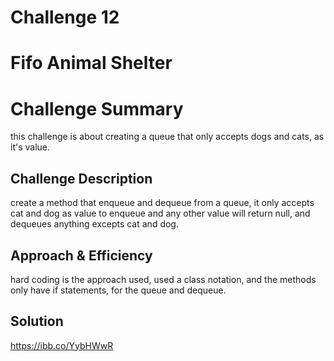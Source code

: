 # Challenge 12

# Fifo Animal Shelter

# Challenge Summary
this challenge is about creating a queue that only accepts dogs and cats, as it's value.

## Challenge Description
create a method that enqueue and dequeue from a queue, it only accepts cat and dog as value to enqueue and any other value will return null, and dequeues anything excepts cat and dog.

## Approach & Efficiency
hard coding is the approach used, used a class notation, and the methods only have if statements, for the queue and dequeue.


## Solution
https://ibb.co/YybHWwR